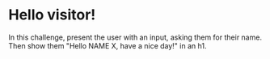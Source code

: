 # Hello visitor!
In this challenge, present the user with an input, asking them for their name. Then show them "Hello NAME X, have a nice day!" in an h1.

